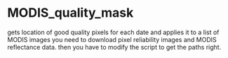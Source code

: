 # MODIS_quality_mask
gets location of good quality pixels for each date and applies it to a list of MODIS images
you need to download pixel reliability images and MODIS reflectance data.
then you have to modify the script to get the paths right.
